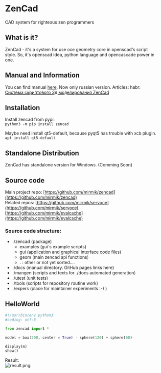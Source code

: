ZenCad
======
CAD system for righteous zen programmers

What is it?
-----------
ZenCad - it's a system for use oce geometry core in openscad's script style.
So, it's  openscad idea, python language and opencascade power in one.  

Manual and Information
----------------------
You can find manual [here](https://mirmik.github.io/zencad/). Now only russian version.
Articles:
	habr: [Система скриптового 3д моделирования ZenCad](https://habr.com/ru/post/443140/)

Installation
------------
Install zencad from pypi:  
```python3 -m pip install zencad ```

Maybe need install qt5-default, because pyqt5 has trouble with xcb plugin.  
```apt install qt5-default ```

Standalone Distribution
-----------------------
ZenCad has standalone version for Windows. (Comming Soon)

Source code
---------------
Main project repo: 
	[https://github.com/mirmik/zencad](https://github.com/mirmik/zencad)  
Related repos:
	[https://github.com/mirmik/servoce](https://github.com/mirmik/servoce)  
	[https://github.com/mirmik/evalcache](https://github.com/mirmik/evalcache)  

### Source code structure:
- ./zencad (package)
  - examples (gui`s example scripts)
  - gui (application and graphical interface code files)
  - geom (main zencad api functions)
  - . : other or not yet sorted....
- ./docs (manual directory. GitHub pages links here)
- ./mangen (scripts and texts for ./docs automated generation)
- ./utest (unit tests)
- ./tools (scripts for repository routine work)
- ./expers (place for maintainer experiments :-) )


HelloWorld
----------
```python
#!/usr/bin/env python3
#coding: utf-8

from zencad import *

model = box(200, center = True) - sphere(120) + sphere(60)

display(m)
show()
```
Result:  
![result.png](https://mirmik.github.io/zencad/images/generic/zencad-logo.png)